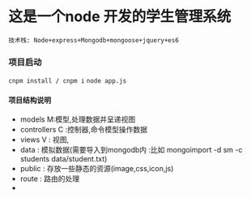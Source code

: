 # 这是一个node 开发的学生管理系统
`技术栈: Node+express+Mongodb+mongoose+jquery+es6`

### 项目启动
`cnpm install / cnpm i`
`node app.js`

#### 项目结构说明
* models M:模型,处理数据并呈递视图
* controllers C :控制器,命令模型操作数据
* views V : 视图,
* data :  模拟数据(需要导入到mongodb内 :比如 mongoimport -d sm -c students data/student.txt)
* public : 存放一些静态的资源(image,css,icon,js)
* route : 路由的处理
* 